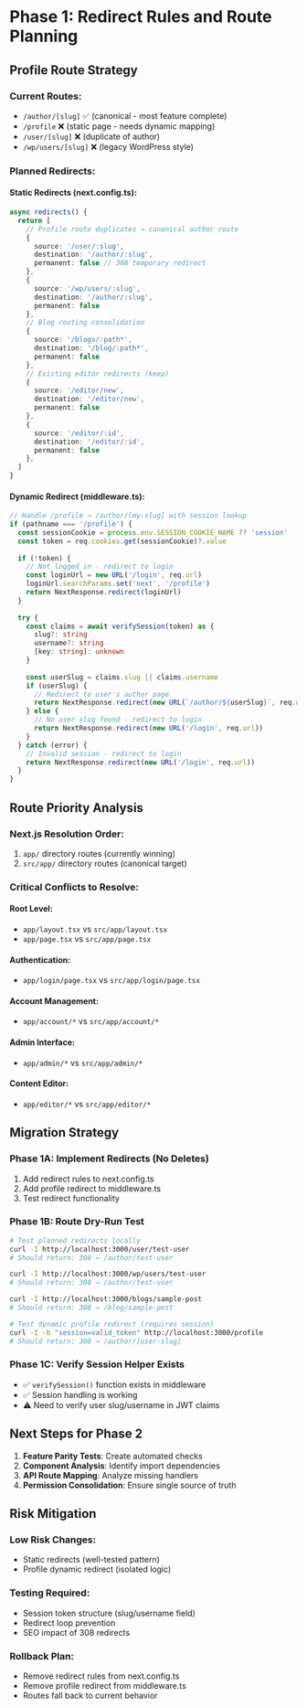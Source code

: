 # Phase 1: Redirect Rules and Route Planning

## Profile Route Strategy

### Current Routes:
- `/author/[slug]` ✅ (canonical - most feature complete)
- `/profile` ❌ (static page - needs dynamic mapping) 
- `/user/[slug]` ❌ (duplicate of author)
- `/wp/users/[slug]` ❌ (legacy WordPress style)

### Planned Redirects:

#### Static Redirects (next.config.ts):
```typescript
async redirects() {
  return [
    // Profile route duplicates → canonical author route
    {
      source: '/user/:slug',
      destination: '/author/:slug',
      permanent: false // 308 temporary redirect
    },
    {
      source: '/wp/users/:slug', 
      destination: '/author/:slug',
      permanent: false
    },
    // Blog routing consolidation
    {
      source: '/blogs/:path*',
      destination: '/blog/:path*',
      permanent: false
    },
    // Existing editor redirects (keep)
    { 
      source: '/editor/new', 
      destination: '/editor/new', 
      permanent: false 
    },
    { 
      source: '/editor/:id', 
      destination: '/editor/:id', 
      permanent: false 
    },
  ]
}
```

#### Dynamic Redirect (middleware.ts):
```typescript
// Handle /profile → /author/[my-slug] with session lookup
if (pathname === '/profile') {
  const sessionCookie = process.env.SESSION_COOKIE_NAME ?? 'session'
  const token = req.cookies.get(sessionCookie)?.value
  
  if (!token) {
    // Not logged in - redirect to login
    const loginUrl = new URL('/login', req.url)
    loginUrl.searchParams.set('next', '/profile')
    return NextResponse.redirect(loginUrl)
  }
  
  try {
    const claims = await verifySession(token) as {
      slug?: string
      username?: string
      [key: string]: unknown
    }
    
    const userSlug = claims.slug || claims.username
    if (userSlug) {
      // Redirect to user's author page
      return NextResponse.redirect(new URL(`/author/${userSlug}`, req.url))
    } else {
      // No user slug found - redirect to login
      return NextResponse.redirect(new URL('/login', req.url))
    }
  } catch (error) {
    // Invalid session - redirect to login
    return NextResponse.redirect(new URL('/login', req.url))
  }
}
```

## Route Priority Analysis

### Next.js Resolution Order:
1. `app/` directory routes (currently winning)
2. `src/app/` directory routes (canonical target)

### Critical Conflicts to Resolve:

#### Root Level:
- `app/layout.tsx` vs `src/app/layout.tsx`
- `app/page.tsx` vs `src/app/page.tsx`

#### Authentication:
- `app/login/page.tsx` vs `src/app/login/page.tsx`

#### Account Management:
- `app/account/*` vs `src/app/account/*`

#### Admin Interface:
- `app/admin/*` vs `src/app/admin/*`

#### Content Editor:
- `app/editor/*` vs `src/app/editor/*`

## Migration Strategy

### Phase 1A: Implement Redirects (No Deletes)
1. Add redirect rules to next.config.ts
2. Add profile redirect to middleware.ts
3. Test redirect functionality

### Phase 1B: Route Dry-Run Test
```bash
# Test planned redirects locally
curl -I http://localhost:3000/user/test-user
# Should return: 308 → /author/test-user

curl -I http://localhost:3000/wp/users/test-user  
# Should return: 308 → /author/test-user

curl -I http://localhost:3000/blogs/sample-post
# Should return: 308 → /blog/sample-post

# Test dynamic profile redirect (requires session)
curl -I -b "session=valid_token" http://localhost:3000/profile
# Should return: 308 → /author/[user-slug]
```

### Phase 1C: Verify Session Helper Exists
- ✅ `verifySession()` function exists in middleware
- ✅ Session handling is working
- ⚠️ Need to verify user slug/username in JWT claims

## Next Steps for Phase 2

1. **Feature Parity Tests**: Create automated checks
2. **Component Analysis**: Identify import dependencies
3. **API Route Mapping**: Analyze missing handlers
4. **Permission Consolidation**: Ensure single source of truth

## Risk Mitigation

### Low Risk Changes:
- Static redirects (well-tested pattern)
- Profile dynamic redirect (isolated logic)

### Testing Required:
- Session token structure (slug/username field)
- Redirect loop prevention
- SEO impact of 308 redirects

### Rollback Plan:
- Remove redirect rules from next.config.ts
- Remove profile redirect from middleware.ts
- Routes fall back to current behavior
